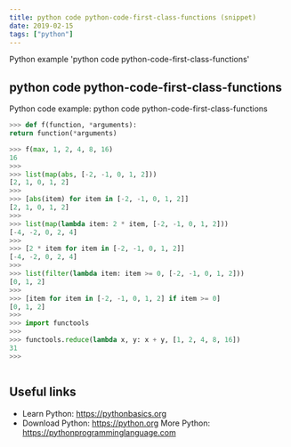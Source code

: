 ```yaml
---
title: python code python-code-first-class-functions (snippet)
date: 2019-02-15
tags: ["python"]
---
```

Python example 'python code python-code-first-class-functions'


## python code python-code-first-class-functions

Python code example: python code python-code-first-class-functions

```python
>>> def f(function, *arguments):
return function(*arguments)

>>> f(max, 1, 2, 4, 8, 16)
16
>>>
>>> list(map(abs, [-2, -1, 0, 1, 2]))
[2, 1, 0, 1, 2]
>>>
>>> [abs(item) for item in [-2, -1, 0, 1, 2]]
[2, 1, 0, 1, 2]
>>>
>>> list(map(lambda item: 2 * item, [-2, -1, 0, 1, 2]))
[-4, -2, 0, 2, 4]
>>>
>>> [2 * item for item in [-2, -1, 0, 1, 2]]
[-4, -2, 0, 2, 4]
>>>
>>> list(filter(lambda item: item >= 0, [-2, -1, 0, 1, 2]))
[0, 1, 2]
>>>
>>> [item for item in [-2, -1, 0, 1, 2] if item >= 0]
[0, 1, 2]
>>>
>>> import functools
>>>
>>> functools.reduce(lambda x, y: x + y, [1, 2, 4, 8, 16])
31
>>>



```

## Useful links

- Learn Python: https://pythonbasics.org
- Download Python: https://python.org
More Python: https://pythonprogramminglanguage.com
